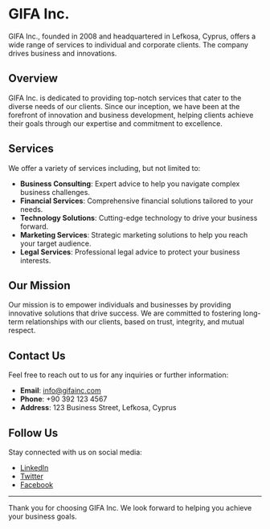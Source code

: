 # GIFA Inc.

GIFA Inc., founded in 2008 and headquartered in Lefkosa, Cyprus, offers a wide range of services to individual and corporate clients. The company drives business and innovations.

## Overview

GIFA Inc. is dedicated to providing top-notch services that cater to the diverse needs of our clients. Since our inception, we have been at the forefront of innovation and business development, helping clients achieve their goals through our expertise and commitment to excellence.

## Services

We offer a variety of services including, but not limited to:

- **Business Consulting**: Expert advice to help you navigate complex business challenges.
- **Financial Services**: Comprehensive financial solutions tailored to your needs.
- **Technology Solutions**: Cutting-edge technology to drive your business forward.
- **Marketing Services**: Strategic marketing solutions to help you reach your target audience.
- **Legal Services**: Professional legal advice to protect your business interests.

## Our Mission

Our mission is to empower individuals and businesses by providing innovative solutions that drive success. We are committed to fostering long-term relationships with our clients, based on trust, integrity, and mutual respect.

## Contact Us

Feel free to reach out to us for any inquiries or further information:

- **Email**: info@gifainc.com
- **Phone**: +90 392 123 4567
- **Address**: 123 Business Street, Lefkosa, Cyprus

## Follow Us

Stay connected with us on social media:

- [LinkedIn](https://www.linkedin.com/company/gifa-inc)
- [Twitter](https://twitter.com/gifa_inc)
- [Facebook](https://www.facebook.com/gifa.inc)

---

Thank you for choosing GIFA Inc. We look forward to helping you achieve your business goals.
